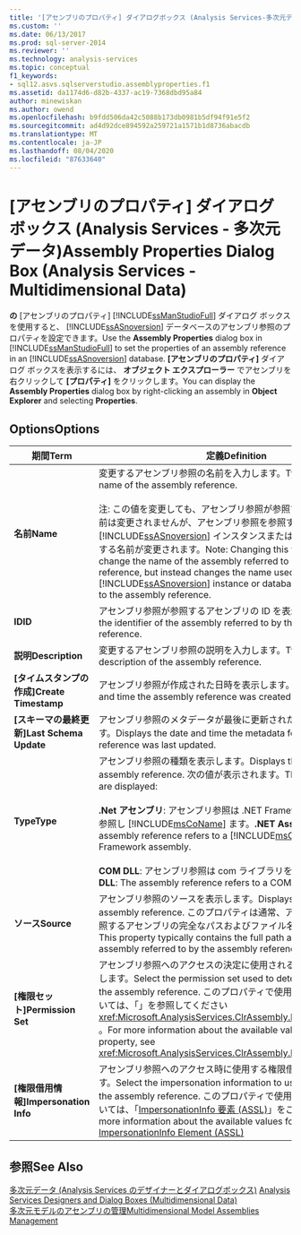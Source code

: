 ```yaml
---
title: '[アセンブリのプロパティ] ダイアログボックス (Analysis Services-多次元データ) |Microsoft Docs'
ms.custom: ''
ms.date: 06/13/2017
ms.prod: sql-server-2014
ms.reviewer: ''
ms.technology: analysis-services
ms.topic: conceptual
f1_keywords:
- sql12.asvs.sqlserverstudio.assemblyproperties.f1
ms.assetid: da1174d6-d82b-4337-ac19-7368dbd95a84
author: minewiskan
ms.author: owend
ms.openlocfilehash: b9fdd506da42c5088b173db0981b5df94f91e5f2
ms.sourcegitcommit: ad4d92dce894592a259721a1571b1d8736abacdb
ms.translationtype: MT
ms.contentlocale: ja-JP
ms.lasthandoff: 08/04/2020
ms.locfileid: "87633640"
---
```

# <a name="assembly-properties-dialog-box-analysis-services---multidimensional-data"></a><span data-ttu-id="a832e-102">[アセンブリのプロパティ] ダイアログ ボックス (Analysis Services - 多次元データ)</span><span class="sxs-lookup"><span data-stu-id="a832e-102">Assembly Properties Dialog Box (Analysis Services - Multidimensional Data)</span></span>
  <span data-ttu-id="a832e-103">**の** [アセンブリのプロパティ] [!INCLUDE[ssManStudioFull](../includes/ssmanstudiofull-md.md)] ダイアログ ボックスを使用すると、 [!INCLUDE[ssASnoversion](../includes/ssasnoversion-md.md)] データベースのアセンブリ参照のプロパティを設定できます。</span><span class="sxs-lookup"><span data-stu-id="a832e-103">Use the **Assembly Properties** dialog box in [!INCLUDE[ssManStudioFull](../includes/ssmanstudiofull-md.md)] to set the properties of an assembly reference in an [!INCLUDE[ssASnoversion](../includes/ssasnoversion-md.md)] database.</span></span> <span data-ttu-id="a832e-104">**[アセンブリのプロパティ]** ダイアログ ボックスを表示するには、 **オブジェクト エクスプローラー** でアセンブリを右クリックして **[プロパティ]** をクリックします。</span><span class="sxs-lookup"><span data-stu-id="a832e-104">You can display the **Assembly Properties** dialog box by right-clicking an assembly in **Object Explorer** and selecting **Properties**.</span></span>  
  
## <a name="options"></a><span data-ttu-id="a832e-105">Options</span><span class="sxs-lookup"><span data-stu-id="a832e-105">Options</span></span>  
  
|<span data-ttu-id="a832e-106">期間</span><span class="sxs-lookup"><span data-stu-id="a832e-106">Term</span></span>|<span data-ttu-id="a832e-107">定義</span><span class="sxs-lookup"><span data-stu-id="a832e-107">Definition</span></span>|  
|----------|----------------|  
|<span data-ttu-id="a832e-108">**名前**</span><span class="sxs-lookup"><span data-stu-id="a832e-108">**Name**</span></span>|<span data-ttu-id="a832e-109">変更するアセンブリ参照の名前を入力します。</span><span class="sxs-lookup"><span data-stu-id="a832e-109">Type to change the name of the assembly reference.</span></span><br /><br /> <span data-ttu-id="a832e-110">注: この値を変更しても、アセンブリ参照が参照するアセンブリの名前は変更されませんが、アセンブリ参照を参照する際に [!INCLUDE[ssASnoversion](../includes/ssasnoversion-md.md)] インスタンスまたはデータベースが使用する名前が変更されます。</span><span class="sxs-lookup"><span data-stu-id="a832e-110">Note: Changing this value does not change the name of the assembly referred to by the assembly reference, but instead changes the name used the by the [!INCLUDE[ssASnoversion](../includes/ssasnoversion-md.md)] instance or database when referring to the assembly reference.</span></span>|  
|<span data-ttu-id="a832e-111">**ID**</span><span class="sxs-lookup"><span data-stu-id="a832e-111">**ID**</span></span>|<span data-ttu-id="a832e-112">アセンブリ参照が参照するアセンブリの ID を表示します。</span><span class="sxs-lookup"><span data-stu-id="a832e-112">Displays the identifier of the assembly referred to by the assembly reference.</span></span>|  
|<span data-ttu-id="a832e-113">**説明**</span><span class="sxs-lookup"><span data-stu-id="a832e-113">**Description**</span></span>|<span data-ttu-id="a832e-114">変更するアセンブリ参照の説明を入力します。</span><span class="sxs-lookup"><span data-stu-id="a832e-114">Type to change the description of the assembly reference.</span></span>|  
|<span data-ttu-id="a832e-115">**[タイムスタンプの作成]**</span><span class="sxs-lookup"><span data-stu-id="a832e-115">**Create Timestamp**</span></span>|<span data-ttu-id="a832e-116">アセンブリ参照が作成された日時を表示します。</span><span class="sxs-lookup"><span data-stu-id="a832e-116">Displays the date and time the assembly reference was created.</span></span>|  
|<span data-ttu-id="a832e-117">**[スキーマの最終更新]**</span><span class="sxs-lookup"><span data-stu-id="a832e-117">**Last Schema Update**</span></span>|<span data-ttu-id="a832e-118">アセンブリ参照のメタデータが最後に更新された日時を表示します。</span><span class="sxs-lookup"><span data-stu-id="a832e-118">Displays the date and time the metadata for the assembly reference was last updated.</span></span>|  
|<span data-ttu-id="a832e-119">**Type**</span><span class="sxs-lookup"><span data-stu-id="a832e-119">**Type**</span></span>|<span data-ttu-id="a832e-120">アセンブリ参照の種類を表示します。</span><span class="sxs-lookup"><span data-stu-id="a832e-120">Displays the type of the assembly reference.</span></span> <span data-ttu-id="a832e-121">次の値が表示されます。</span><span class="sxs-lookup"><span data-stu-id="a832e-121">The following values are displayed:</span></span><br /><br /> <span data-ttu-id="a832e-122">**.Net アセンブリ**: アセンブリ参照は .NET Framework アセンブリを参照し [!INCLUDE[msCoName](../includes/msconame-md.md)] ます。</span><span class="sxs-lookup"><span data-stu-id="a832e-122">**.NET Assembly**: The assembly reference refers to a [!INCLUDE[msCoName](../includes/msconame-md.md)] .NET Framework assembly.</span></span><br /><br /> <span data-ttu-id="a832e-123">**COM DLL**: アセンブリ参照は com ライブラリを参照します。</span><span class="sxs-lookup"><span data-stu-id="a832e-123">**COM DLL**: The assembly reference refers to a COM library.</span></span>|  
|<span data-ttu-id="a832e-124">**ソース**</span><span class="sxs-lookup"><span data-stu-id="a832e-124">**Source**</span></span>|<span data-ttu-id="a832e-125">アセンブリ参照のソースを表示します。</span><span class="sxs-lookup"><span data-stu-id="a832e-125">Displays the source of the assembly reference.</span></span> <span data-ttu-id="a832e-126">このプロパティは通常、アセンブリ参照が参照するアセンブリの完全なパスおよびファイル名を含んでいます。</span><span class="sxs-lookup"><span data-stu-id="a832e-126">This property typically contains the full path and file name of the assembly referred to by the assembly reference.</span></span>|  
|<span data-ttu-id="a832e-127">**[権限セット]**</span><span class="sxs-lookup"><span data-stu-id="a832e-127">**Permission Set**</span></span>|<span data-ttu-id="a832e-128">アセンブリ参照へのアクセスの決定に使用される権限セットを選択します。</span><span class="sxs-lookup"><span data-stu-id="a832e-128">Select the permission set used to determine access to the assembly reference.</span></span> <span data-ttu-id="a832e-129">このプロパティで使用できる値の詳細については、「」を参照してください <xref:Microsoft.AnalysisServices.ClrAssembly.PermissionSet%2A> 。</span><span class="sxs-lookup"><span data-stu-id="a832e-129">For more information about the available values for this property, see <xref:Microsoft.AnalysisServices.ClrAssembly.PermissionSet%2A>.</span></span>|  
|<span data-ttu-id="a832e-130">**[権限借用情報]**</span><span class="sxs-lookup"><span data-stu-id="a832e-130">**Impersonation Info**</span></span>|<span data-ttu-id="a832e-131">アセンブリ参照へのアクセス時に使用する権限借用情報を選択します。</span><span class="sxs-lookup"><span data-stu-id="a832e-131">Select the impersonation information to use when accessing the assembly reference.</span></span> <span data-ttu-id="a832e-132">このプロパティで使用可能な値の詳細については、「[ImpersonationInfo 要素 &#40;ASSL&#41;](https://docs.microsoft.com/bi-reference/assl/properties/impersonationinfo-element-assl)」をご覧ください。</span><span class="sxs-lookup"><span data-stu-id="a832e-132">For more information about the available values for this property, see [ImpersonationInfo Element &#40;ASSL&#41;](https://docs.microsoft.com/bi-reference/assl/properties/impersonationinfo-element-assl)</span></span>|  
  
## <a name="see-also"></a><span data-ttu-id="a832e-133">参照</span><span class="sxs-lookup"><span data-stu-id="a832e-133">See Also</span></span>  
 <span data-ttu-id="a832e-134">[多次元データ &#40;Analysis Services のデザイナーとダイアログボックス&#41;](analysis-services-designers-and-dialog-boxes-multidimensional-data.md) </span><span class="sxs-lookup"><span data-stu-id="a832e-134">[Analysis Services Designers and Dialog Boxes &#40;Multidimensional Data&#41;](analysis-services-designers-and-dialog-boxes-multidimensional-data.md) </span></span>  
 [<span data-ttu-id="a832e-135">多次元モデルのアセンブリの管理</span><span class="sxs-lookup"><span data-stu-id="a832e-135">Multidimensional Model Assemblies Management</span></span>](multidimensional-models/multidimensional-model-assemblies-management.md)  
  
  
